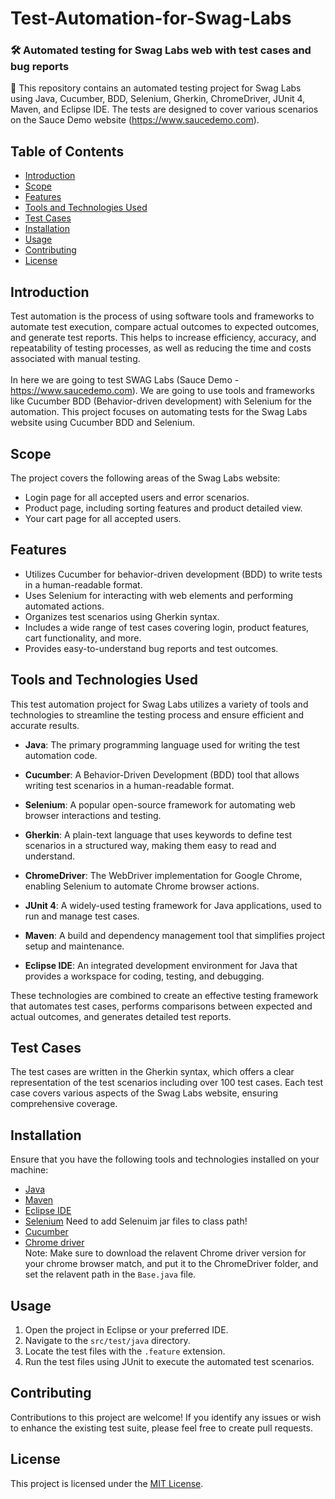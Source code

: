 # Test-Automation-for-Swag-Labs 
### 🛠 Automated testing for Swag Labs web with test cases and bug reports

📢 This repository contains an automated testing project for Swag Labs using Java, Cucumber, BDD, Selenium, Gherkin, ChromeDriver, JUnit 4, Maven, and Eclipse IDE. The tests are designed to cover various scenarios on the Sauce Demo website (https://www.saucedemo.com).

## Table of Contents

- [Introduction](#introduction)
- [Scope](#scope)
- [Features](#features)
- [Tools and Technologies Used](#tools-and-technologies-used)
- [Test Cases](#test-cases)
- [Installation](#installation)
- [Usage](#usage)
- [Contributing](#contributing)
- [License](#license)

## Introduction

Test automation is the process of using software tools and frameworks to automate test execution, compare actual outcomes to expected outcomes, and generate test reports. This helps to increase efficiency, accuracy, and repeatability of testing processes, as well as reducing the time and costs associated with manual testing. <br><br>In here we are going to test SWAG Labs (Sauce Demo - https://www.saucedemo.com). We are going to use tools and frameworks like Cucumber BDD (Behavior-driven development) with Selenium for the automation. This project focuses on automating tests for the Swag Labs website using Cucumber BDD and Selenium.

## Scope

The project covers the following areas of the Swag Labs website:

- Login page for all accepted users and error scenarios.
- Product page, including sorting features and product detailed view.
- Your cart page for all accepted users.

## Features

- Utilizes Cucumber for behavior-driven development (BDD) to write tests in a human-readable format.
- Uses Selenium for interacting with web elements and performing automated actions.
- Organizes test scenarios using Gherkin syntax.
- Includes a wide range of test cases covering login, product features, cart functionality, and more.
- Provides easy-to-understand bug reports and test outcomes.


## Tools and Technologies Used

This test automation project for Swag Labs utilizes a variety of tools and technologies to streamline the testing process and ensure efficient and accurate results.

- **Java**: The primary programming language used for writing the test automation code.

- **Cucumber**: A Behavior-Driven Development (BDD) tool that allows writing test scenarios in a human-readable format.

- **Selenium**: A popular open-source framework for automating web browser interactions and testing.

- **Gherkin**: A plain-text language that uses keywords to define test scenarios in a structured way, making them easy to read and understand.

- **ChromeDriver**: The WebDriver implementation for Google Chrome, enabling Selenium to automate Chrome browser actions.

- **JUnit 4**: A widely-used testing framework for Java applications, used to run and manage test cases.

- **Maven**: A build and dependency management tool that simplifies project setup and maintenance.

- **Eclipse IDE**: An integrated development environment for Java that provides a workspace for coding, testing, and debugging.

These technologies are combined to create an effective testing framework that automates test cases, performs comparisons between expected and actual outcomes, and generates detailed test reports.


## Test Cases

The test cases are written in the Gherkin syntax, which offers a clear representation of the test scenarios including over 100 test cases. Each test case covers various aspects of the Swag Labs website, ensuring comprehensive coverage.

## Installation

Ensure that you have the following tools and technologies installed on your machine:

- [Java](https://www.java.com/en/download/)
- [Maven](https://maven.apache.org/install.html)
- [Eclipse IDE](https://www.eclipse.org/downloads/)
- [Selenium](https://www.selenium.dev/downloads/) Need to add Selenuim jar files to class path!
- [Cucumber](https://cucumber.io/)
- [Chrome driver](https://chromedriver.chromium.org)
  <br>Note: Make sure to download the relavent Chrome driver version for your chrome browser match, and put it to the ChromeDriver folder, and set the relavent path in the `Base.java` file.

## Usage

1. Open the project in Eclipse or your preferred IDE.
2. Navigate to the `src/test/java` directory.
3. Locate the test files with the `.feature` extension.
4. Run the test files using JUnit to execute the automated test scenarios.

## Contributing

Contributions to this project are welcome! If you identify any issues or wish to enhance the existing test suite, please feel free to create pull requests.

## License

This project is licensed under the [MIT License](LICENSE).

